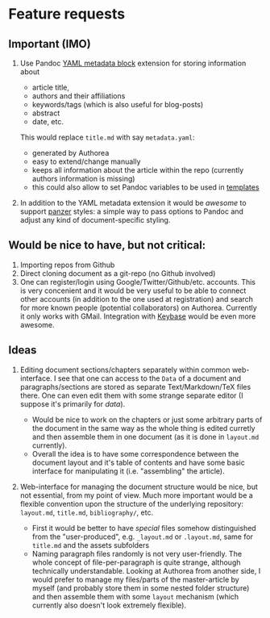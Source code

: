 # Feature requests

## Important (IMO)

1. Use Pandoc [YAML metadata block](http://pandoc.org/MANUAL.html#extension-yaml_metadata_block) extension for storing information about
    + article title,
    + authors and their affiliations
    + keywords/tags (which is also useful for blog-posts)
    + abstract
    + date, etc.  

    This would replace `title.md` with say `metadata.yaml`:
    + generated by Authorea
    + easy to extend/change manually
    + keeps all information about the article within the repo (currently authors information is missing)
    + this could also allow to set Pandoc variables to be used in [templates](http://pandoc.org/MANUAL.html#templates)

1. In addition to the YAML metadata extension it would be _awesome_ to support [panzer](https://github.com/msprev/panzer#panzer) styles: a simple way to pass options to Pandoc and adjust any kind of document-specific styling.


## Would be nice to have, but not critical:

1. Importing repos from Github
1. Direct cloning document as a git-repo (no Github involved)
1. One can register/login using Google/Twitter/Github/etc. accounts. This is very concenient and it would be very useful to be able to connect other accounts (in addition to the one used at registration) and search for more known people (potential collaborators) on Authorea. Currently it only works with GMail. Integration with [Keybase](https://keybase.io) would be even more awesome.


## Ideas

1. Editing document sections/chapters separately within common web-interface. I see that one can access to the `Data` of a document and paragraphs/sections are stored as separate Text/Markdown/TeX files there. One can even edit them with some strange separate editor (I suppose it's primarily for _data_).
    + Would be nice to work on the chapters or just some arbitrary parts of the document in the same way as the whole thing is edited curretly and then assemble them in one document (as it is done in `layout.md` currently).
    + Overall the idea is to have some correspondence between the document layout and it's table of contents and have some basic interface for manipulating it (i.e. "assembling" the article).

1. Web-interface for managing the document structure would be nice, but not essential, from my point of view. Much more important would be a flexible convention upon the structure of the underlying repository: `layout.md`, `title.md`, `bibliography/`, etc.
    + First it would be better to have _special_ files somehow distinguished from the "user-produced", e.g. `_layout.md` or `.layout.md`, same for `title.md` and the assets subfolders
    + Naming paragraph files randomly is not very user-friendly. The whole concept of file-per-paragraph is quite strange, although technically understandable. Looking at Authorea from another side, I would prefer to manage my files/parts of the master-article by myself (and probably store them in some nested folder structure) and then assemble them with some `layout` mechanism (which currently also doesn't look extremely flexible).
